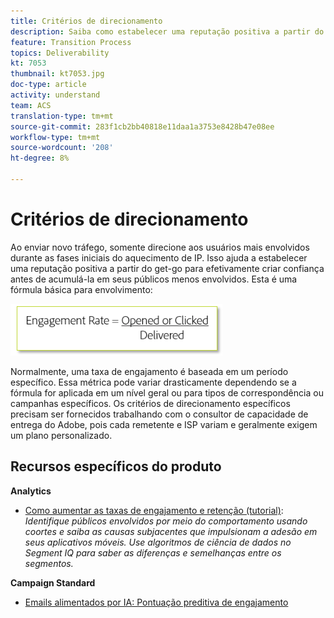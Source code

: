 ```yaml
---
title: Critérios de direcionamento
description: Saiba como estabelecer uma reputação positiva a partir do get-go para criar confiança de maneira eficaz antes de acumulá-la em seus públicos menos envolvidos.
feature: Transition Process
topics: Deliverability
kt: 7053
thumbnail: kt7053.jpg
doc-type: article
activity: understand
team: ACS
translation-type: tm+mt
source-git-commit: 283f1cb2bb40818e11daa1a3753e8428b47e08ee
workflow-type: tm+mt
source-wordcount: '208'
ht-degree: 8%

---
```



# Critérios de direcionamento

Ao enviar novo tráfego, somente direcione aos usuários mais envolvidos durante as fases iniciais do aquecimento de IP. Isso ajuda a estabelecer uma reputação positiva a partir do get-go para efetivamente criar confiança antes de acumulá-la em seus públicos menos envolvidos. Esta é uma fórmula básica para envolvimento:

![Fórmula de envolvimento](../assets/formula-for-enagement.png)

Normalmente, uma taxa de engajamento é baseada em um período específico. Essa métrica pode variar drasticamente dependendo se a fórmula for aplicada em um nível geral ou para tipos de correspondência ou campanhas específicos. Os critérios de direcionamento específicos precisam ser fornecidos trabalhando com o consultor de capacidade de entrega do Adobe, pois cada remetente e ISP variam e geralmente exigem um plano personalizado.

## Recursos específicos do produto

**Analytics**

* [Como aumentar as taxas de engajamento e retenção (tutorial)](https://experienceleague.adobe.com/docs/analytics-learn/tutorials/mobile-app-analytics/measuring-mobile-analytics/how-to-increase-engagement-and-retention-rates.html?lang=en#mobile-app-analytics):  *Identifique públicos envolvidos por meio do comportamento usando coortes e saiba as causas subjacentes que impulsionam a adesão em seus aplicativos móveis. Use algoritmos de ciência de dados no Segment IQ para saber as diferenças e semelhanças entre os segmentos.*

**Campaign Standard**

* [Emails alimentados por IA: Pontuação preditiva de engajamento](https://experienceleague.adobe.com/docs/campaign-standard/using/testing-and-sending/preparing-and-testing-messages/predictive.html#predictive-scoring)


